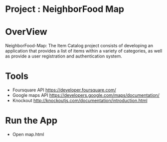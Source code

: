 # Project : NeighborFood Map
# OverView
  NeighborFood-Map: The Item Catalog project consists of developing an application that provides a list of items within a variety of         categories, as well as provide a user registration and authentication system.
# Tools
  * Foursquare API https://developer.foursquare.com/
  * Google maps API https://developers.google.com/maps/documentation/
  * Knockout http://knockoutjs.com/documentation/introduction.html
# Run the App
  * Open map.html

